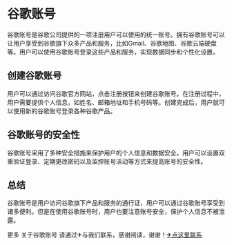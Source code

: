 # 谷歌账号

谷歌账号是谷歌公司提供的一项注册用户可以使用的统一账号。拥有谷歌账号可以让用户享受到谷歌旗下众多产品和服务，比如Gmail、谷歌地图、谷歌云端硬盘等。用户可以使用谷歌账号登录这些产品和服务，实现数据同步和个性化设置。

## 创建谷歌账号

用户可以通过访问谷歌官方网站，点击注册按钮来创建谷歌账号。在注册过程中，用户需要提供个人信息，如姓名、邮箱地址和手机号码等。创建完成后，用户就可以使用新的谷歌账号登录各种谷歌产品。

## 谷歌账号的安全性

谷歌账号采用了多种安全措施来保护用户的个人信息和数据安全。用户可以设置双重验证登录、定期更改密码以及监控账号活动等方式来提高账号的安全性。

## 总结

谷歌账号是用户访问谷歌旗下产品和服务的通行证，用户可以通过谷歌账号享受到诸多便利。但是在使用谷歌账号时，用户也要注意账号安全，保护个人信息不被泄露。

更多 关于谷歌账号 请通过✈与我们联系，感谢阅读，谢谢！[✈点这里联系](https://www.k02.cc)